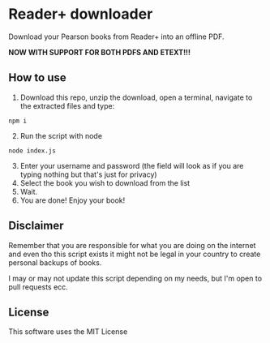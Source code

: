 # Reader+ downloader
Download your Pearson books from Reader+ into an offline PDF.

**NOW WITH SUPPORT FOR BOTH PDFS AND ETEXT!!!**

## How to use

1. Download this repo, unzip the download, open a terminal, navigate to the extracted files and type:
```shell
npm i
```
2. Run the script with node
```shell
node index.js
```
3. Enter your username and password (the field will look as if you are typing nothing but that's just for privacy)
4. Select the book you wish to download from the list
5. Wait.
6. You are done! Enjoy your book!

## Disclaimer

Remember that you are responsible for what you are doing on the internet and even tho this script exists it might not be legal in your country to create personal backups of books.

I may or may not update this script depending on my needs, but I'm open to pull requests ecc.

## License

This software uses the MIT License

